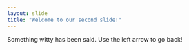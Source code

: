 ```yaml
---
layout: slide
title: "Welcome to our second slide!"
---
```

Something witty has been said.
Use the left arrow to go back!
